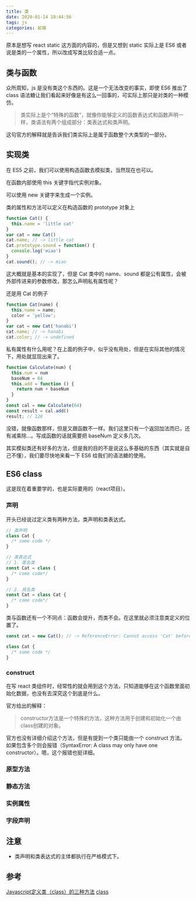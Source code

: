 ```yaml
---
title: 类
date: 2020-01-14 18:44:56
tags: js
categories: 前端
---
```


原本是想写 react static 这方面的内容的，但是又想到 static 实际上是 ES6 或者说是类的一个属性，所以改成写类比较合适一点。

<!-- more -->

## 类与函数

众所周知，js 是没有类这个东西的。这是一个无法改变的事实，即使 ES6 推出了 class 语法糖让我们看起来好像是有这么一回事的，可实际上那只是对类的一种模仿。

> 类实际上是个“特殊的函数”，就像你能够定义的函数表达式和函数声明一样，类语法有两个组成部分：类表达式和类声明。

这句官方的解释就是告诉我们类实际上是属于函数整个大类型的一部分。

## 实现类

在 ES5 之前，我们可以使用构造函数去模拟类，当然现在也可以。

在函数内部使用 this 关键字指代实例对象。

可以使用 new 关键字来生成一个实例。

类的属性和方法可以定义在构造函数的 prototype 对象上

```js
function Cat() {
  this.name = 'little cat'
}
var cat = new Cat()
cat.name; // -> little cat
Cat.prototype.sound = function() {
  console.log('miao')
}
cat.sound(); // -> miao
```

这大概就是基本的实现了，但是 Cat 类中的 name、sound 都是公有属性，会被外部传进来的参数修改，那怎么声明私有属性呢？

还是用 Cat 的例子

```js
function Cat(name) {
  this.name = name;
  color = 'yellow';
}
var cat = new Cat('hanabi')
cat.name; // -> hanabi
cat.color; // -> undefined
```

私有属性有什么用呢？在上面的例子中，似乎没有用处，但是在实际其他的情况下，用处就显现出来了。

```js
function Calculate(num) {
  this.num = num
  baseNum = 64
  this.add = function () {
    return num + baseNum
  }
}
const cal = new Calculate(64)
const result = cal.add()
result; // 128
```

没错，就像函数那样，但是又跟函数不一样。我们这里只有一个返回加法而已，还有减乘除...。写成函数的话就需要把 baseNum 定义多几次。

其实模拟类还有好多的方法，但是我的目的不是说这么多基础的东西（其实就是自己不懂），我们要尽快地来看一下 ES6 给我们的语法糖的使用。

## ES6 class

这是现在着重要学的，也是实际要用的（react项目）。

### 声明

开头已经说过定义类有两种方法，类声明和类表达式。

```js
// 类声明
class Cat {
  /* some code */
}

// 类表达式
// 1. 匿名类
const Cat = class {
  /* come code*/
}

// 2. 具名类
const Cat = class Cat {
  /* come code*/
}
```

类与函数还有一个不同点：函数会提升，而类不会。在这里就必须注意类定义的位置了。

```js
const cat = new Cat(); // -> ReferenceError: Cannot access 'Cat' before initialization

class Cat {
  /* some code */
}
```

### construct

在写 react 类组件时，经常性的就会用到这个方法，只知道能够在这个函数里面初始化数据，也没有去深究这个到底是什么。

官方给出的解释：

> constructor方法是一个特殊的方法，这种方法用于创建和初始化一个由class创建的对象。

官方也没有详细介绍这个方法，但是有提到一个类只能由一个 construct 方法。如果包含多个则会报错（SyntaxError: A class may only have one constructor）。嗯，这个报错也挺详细。

### 原型方法

### 静态方法

### 实例属性

### 字段声明

## 注意

* 类声明和类表达式的主体都执行在严格模式下。

## 参考

[Javascript定义类（class）的三种方法](http://www.ruanyifeng.com/blog/2012/07/three_ways_to_define_a_javascript_class.html)
[class](https://developer.mozilla.org/zh-CN/docs/Web/JavaScript/Reference/Classes)
